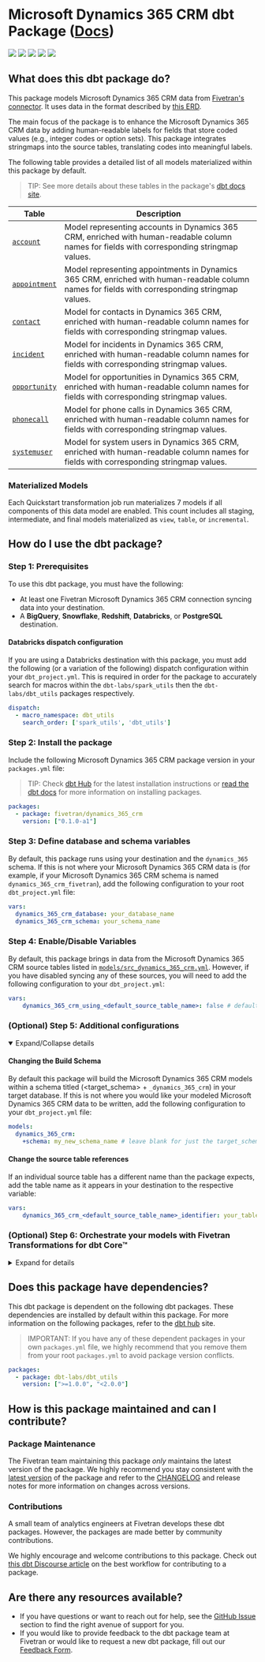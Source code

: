 # Microsoft Dynamics 365 CRM dbt Package ([Docs](https://fivetran.github.io/dbt_dynamics_365_crm/))

<p align="left">
    <a alt="License"
        href="https://github.com/fivetran/dbt_fivetran_log/blob/main/LICENSE">
        <img src="https://img.shields.io/badge/License-Apache%202.0-blue.svg" /></a>
    <a alt="dbt-core">
        <img src="https://img.shields.io/badge/dbt_Core™_version->=1.3.0_<2.0.0-orange.svg" /></a>
    <a alt="Maintained?">
        <img src="https://img.shields.io/badge/Maintained%3F-yes-green.svg" /></a>
    <a alt="PRs">
        <img src="https://img.shields.io/badge/Contributions-welcome-blueviolet" /></a>
    <a alt="Fivetran Quickstart Compatible"
        href="https://fivetran.com/docs/transformations/dbt/quickstart">
        <img src="https://img.shields.io/badge/Fivetran_Quickstart_Compatible%3F-yes-green.svg" /></a>
</p>

## What does this dbt package do?

This package models Microsoft Dynamics 365 CRM data from [Fivetran's connector](https://fivetran.com/docs/applications/microsoft-dynamics/dynamics365crm). It uses data in the format described by [this ERD](https://fivetran.com/docs/applications/microsoft-dynamics/dynamics365crm#schemainformation).

The main focus of the package is to enhance the Microsoft Dynamics 365 CRM data by adding human-readable labels for fields that store coded values (e.g., integer codes or option sets). This package integrates stringmaps into the source tables, translating codes into meaningful labels.

<!--section="dynamics_365_crm_transformation_model"-->
The following table provides a detailed list of all models materialized within this package by default.
> TIP: See more details about these tables in the package's [dbt docs site](https://fivetran.github.io/dbt_dynamics_365_crm/#!/overview).

| **Table** | **Description** |
| --------- | --------------- |
| [`account`](https://fivetran.github.io/dbt_dynamics_365_crm/#!/model/model.dynamics_365_crm.account) | Model representing accounts in Dynamics 365 CRM, enriched with human-readable column names for fields with corresponding stringmap values. |
| [`appointment`](https://fivetran.github.io/dbt_dynamics_365_crm/#!/model/model.dynamics_365_crm.appointment) | Model representing appointments in Dynamics 365 CRM, enriched with human-readable column names for fields with corresponding stringmap values. |
| [`contact`](https://fivetran.github.io/dbt_dynamics_365_crm/#!/model/model.dynamics_365_crm.contact) | Model for contacts in Dynamics 365 CRM, enriched with human-readable column names for fields with corresponding stringmap values. |
| [`incident`](https://fivetran.github.io/dbt_dynamics_365_crm/#!/model/model.dynamics_365_crm.incident) | Model for incidents in Dynamics 365 CRM, enriched with human-readable column names for fields with corresponding stringmap values. |
| [`opportunity`](https://fivetran.github.io/dbt_dynamics_365_crm/#!/model/model.dynamics_365_crm.opportunity) | Model for opportunities in Dynamics 365 CRM, enriched with human-readable column names for fields with corresponding stringmap values. |
| [`phonecall`](https://fivetran.github.io/dbt_dynamics_365_crm/#!/model/model.dynamics_365_crm.phonecall) | Model for phone calls in Dynamics 365 CRM, enriched with human-readable column names for fields with corresponding stringmap values. |
| [`systemuser`](https://fivetran.github.io/dbt_dynamics_365_crm/#!/model/model.dynamics_365_crm.systemuser) | Model for system users in Dynamics 365 CRM, enriched with human-readable column names for fields with corresponding stringmap values. |

### Materialized Models
Each Quickstart transformation job run materializes 7 models if all components of this data model are enabled. This count includes all staging, intermediate, and final models materialized as `view`, `table`, or `incremental`.

<!--section-end-->

## How do I use the dbt package?

### Step 1: Prerequisites
To use this dbt package, you must have the following:

- At least one Fivetran Microsoft Dynamics 365 CRM connection syncing data into your destination.
- A **BigQuery**, **Snowflake**, **Redshift**, **Databricks**, or **PostgreSQL** destination.

#### Databricks dispatch configuration
If you are using a Databricks destination with this package, you must add the following (or a variation of the following) dispatch configuration within your `dbt_project.yml`. This is required in order for the package to accurately search for macros within the `dbt-labs/spark_utils` then the `dbt-labs/dbt_utils` packages respectively.
```yml
dispatch:
  - macro_namespace: dbt_utils
    search_order: ['spark_utils', 'dbt_utils']
```

### Step 2: Install the package
Include the following Microsoft Dynamics 365 CRM package version in your `packages.yml` file:
> TIP: Check [dbt Hub](https://hub.getdbt.com/) for the latest installation instructions or [read the dbt docs](https://docs.getdbt.com/docs/package-management) for more information on installing packages.
```yml
packages:
  - package: fivetran/dynamics_365_crm
    version: ["0.1.0-a1"]
```

### Step 3: Define database and schema variables

By default, this package runs using your destination and the `dynamics_365` schema. If this is not where your Microsoft Dynamics 365 CRM data is (for example, if your Microsoft Dynamics 365 CRM schema is named `dynamics_365_crm_fivetran`), add the following configuration to your root `dbt_project.yml` file:

```yml
vars:
  dynamics_365_crm_database: your_database_name
  dynamics_365_crm_schema: your_schema_name 
```

### Step 4: Enable/Disable Variables
By default, this package brings in data from the Microsoft Dynamics 365 CRM source tables listed in [`models/src_dynamics_365_crm.yml`](https://github.com/fivetran/dbt_fivetran_log/blob/main/models/src_dynamics_365_crm.yml). However, if you have disabled syncing any of these sources, you will need to add the following configuration to your `dbt_project.yml`:

```yml
vars:
    dynamics_365_crm_using_<default_source_table_name>: false # default = true
```

### (Optional) Step 5: Additional configurations
<details open><summary>Expand/Collapse details</summary>

#### Changing the Build Schema
By default this package will build the Microsoft Dynamics 365 CRM models within a schema titled (<target_schema> + `_dynamics_365_crm`) in your target database. If this is not where you would like your modeled Microsoft Dynamics 365 CRM data to be written, add the following configuration to your `dbt_project.yml` file:

```yml
models:
  dynamics_365_crm:
    +schema: my_new_schema_name # leave blank for just the target_schema
```

#### Change the source table references
If an individual source table has a different name than the package expects, add the table name as it appears in your destination to the respective variable:

```yml
vars:
    dynamics_365_crm_<default_source_table_name>_identifier: your_table_name 
```
</details>

### (Optional) Step 6: Orchestrate your models with Fivetran Transformations for dbt Core™
<details><summary>Expand for details</summary>
<br>

Fivetran offers the ability for you to orchestrate your dbt project through [Fivetran Transformations for dbt Core™](https://fivetran.com/docs/transformations/dbt). Learn how to set up your project for orchestration through Fivetran in our [Transformations for dbt Core setup guides](https://fivetran.com/docs/transformations/dbt#setupguide).
</details>


## Does this package have dependencies?
This dbt package is dependent on the following dbt packages. These dependencies are installed by default within this package. For more information on the following packages, refer to the [dbt hub](https://hub.getdbt.com/) site.
> IMPORTANT: If you have any of these dependent packages in your own `packages.yml` file, we highly recommend that you remove them from your root `packages.yml` to avoid package version conflicts.
    
```yml
packages:
  - package: dbt-labs/dbt_utils
    version: [">=1.0.0", "<2.0.0"]
```
## How is this package maintained and can I contribute?
### Package Maintenance
The Fivetran team maintaining this package _only_ maintains the latest version of the package. We highly recommend you stay consistent with the [latest version](https://hub.getdbt.com/fivetran/dynamics_365_crm/latest/) of the package and refer to the [CHANGELOG](https://github.com/fivetran/dbt_dynamics_365_crm/blob/main/CHANGELOG.md) and release notes for more information on changes across versions.

### Contributions
A small team of analytics engineers at Fivetran develops these dbt packages. However, the packages are made better by community contributions.

We highly encourage and welcome contributions to this package. Check out [this dbt Discourse article](https://discourse.getdbt.com/t/contributing-to-a-dbt-package/657) on the best workflow for contributing to a package.

## Are there any resources available?
- If you have questions or want to reach out for help, see the [GitHub Issue](https://github.com/fivetran/dbt_dynamics_365_crm/issues/new/choose) section to find the right avenue of support for you.
- If you would like to provide feedback to the dbt package team at Fivetran or would like to request a new dbt package, fill out our [Feedback Form](https://www.surveymonkey.com/r/DQ7K7WW).
